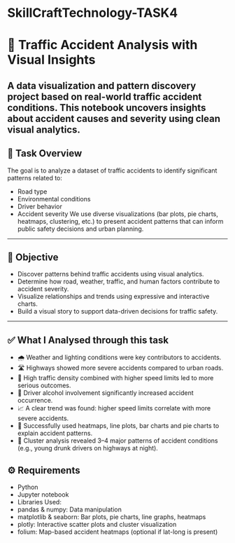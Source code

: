 # SkillCraftTechnology-TASK4
# 🚦 Traffic Accident Analysis with Visual Insights
A data visualization and pattern discovery project based on real-world traffic accident conditions. This notebook uncovers insights about accident causes and severity using clean visual analytics.
---
## 📝 Task Overview
The goal is to analyze a dataset of traffic accidents to identify significant patterns related to:
- Road type
- Environmental conditions
- Driver behavior
- Accident severity
We use diverse visualizations (bar plots, pie charts, heatmaps, clustering, etc.) to present accident patterns that can inform public safety decisions and urban planning.
---
## 🎯 Objective
- Discover patterns behind traffic accidents using visual analytics.
- Determine how road, weather, traffic, and human factors contribute to accident severity.
- Visualize relationships and trends using expressive and interactive charts.
- Build a visual story to support data-driven decisions for traffic safety.
---
## ✅  What I Analysed through this task 
- 🌧️ Weather and lighting conditions were key contributors to accidents.
- 🛣️ Highways showed more severe accidents compared to urban roads.
- 🚦 High traffic density combined with higher speed limits led to more serious outcomes.
- 🚗 Driver alcohol involvement significantly increased accident occurrence.
- 📈 A clear trend was found: higher speed limits correlate with more severe accidents.
- 🎨 Successfully used heatmaps, line plots, bar charts and pie charts to explain accident patterns.
- 🤖 Cluster analysis revealed 3–4 major patterns of accident conditions (e.g., young drunk drivers on highways at night).
## ⚙️ Requirements
- Python
- Jupyter notebook
- Libraries Used:
- pandas & numpy: Data manipulation
- matplotlib & seaborn: Bar plots, pie charts, line graphs, heatmaps
- plotly: Interactive scatter plots and cluster visualization
- folium: Map-based accident heatmaps (optional if lat-long is present)
